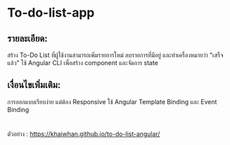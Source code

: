 # To-do-list-app

## รายละเอียด:

สร้าง To-Do List ที่ผู้ใช้งานสามารถเพิ่มรายการใหม่ ลบรายการที่มีอยู่ และทำเครื่องหมายว่า "เสร็จแล้ว"
ใช้ Angular CLI เพื่อสร้าง component และจัดการ state

## เงื่อนไขเพิ่มเติม:

การออกแบบเรียบง่าย แต่ต้อง Responsive
ใช้ Angular Template Binding และ Event Binding


#
ตัวอย่าง : https://khaiwhan.github.io/to-do-list-angular/